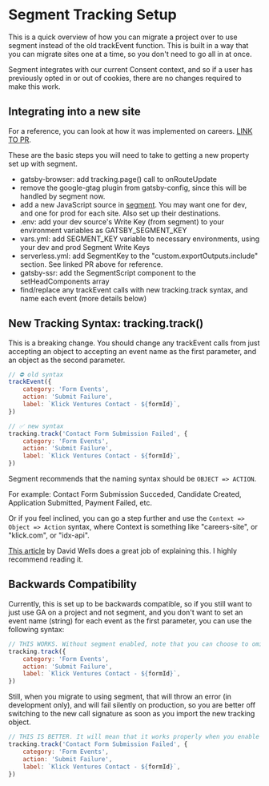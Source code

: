 # Segment Tracking Setup

This is a quick overview of how you can migrate a project over to use segment instead of the old trackEvent function. This is built in a way that you can migrate sites one at a time, so you don't need to go all in at once.

Segment integrates with our current Consent context, and so if a user has previously opted in or out of cookies, there are no changes required to make this work.

## Integrating into a new site
For a reference, you can look at how it was implemented on careers. [LINK TO PR](https://github.com/KlickMarketing/klick-careers/pull/131/files).

These are the basic steps you will need to take to getting a new property set up with segment.
- gatsby-browser: add tracking.page() call to onRouteUpdate
- remove the google-gtag plugin from gatsby-config, since this will be handled by segment now.
- add a new JavaScript source in [segment](https://app.segment.com/klick/sources). You may want one for dev, and one for prod for each site. Also set up their destinations.
- .env: add your dev source's Write Key (from segment) to your environment variables as GATSBY_SEGMENT_KEY
- vars.yml: add SEGMENT_KEY variable to necessary environments, using your dev and prod Segment Write Keys
- serverless.yml: add SegmentKey to the "custom.exportOutputs.include" section. See linked PR above for reference.
- gatsby-ssr: add the SegmentScript component to the setHeadComponents array
- find/replace any trackEvent calls with new tracking.track syntax, and name each event (more details below)


## New Tracking Syntax: tracking.track()

This is a breaking change. You should change any trackEvent calls from just accepting an object to accepting an event name as the first parameter, and an object as the second parameter.

```js
// ⛔️ old syntax
trackEvent({
    category: 'Form Events',
    action: 'Submit Failure',
    label: `Klick Ventures Contact - ${formId}`,
})

// ✅ new syntax
tracking.track('Contact Form Submission Failed', {
    category: 'Form Events',
    action: 'Submit Failure',
    label: `Klick Ventures Contact - ${formId}`,
})
```

Segment recommends that the naming syntax should be `OBJECT => ACTION`.

For example: Contact Form Submission Succeded, Candidate Created, Application Submitted, Payment Failed, etc.

Or if you feel inclined, you can go a step further and use the `Context => Object => Action` syntax, where Context is something like "careers-site", or "klick.com", or "idx-api".

[This article](https://davidwells.io/blog/clean-analytics) by David Wells does a great job of explaining this. I highly recommend reading it.


## Backwards Compatibility

Currently, this is set up to be backwards compatible, so if you still want to just use GA on a project and not segment, and you don't want to set an event name (string) for each event as the first parameter, you can use the following syntax:

```js
// THIS WORKS. Without segment enabled, note that you can choose to omit the first string parameter.
tracking.track({
    category: 'Form Events',
    action: 'Submit Failure',
    label: `Klick Ventures Contact - ${formId}`,
})
```

Still, when you migrate to using segment, that will throw an error (in development only), and will fail silently on production, so you are better off switching to the new call signature as soon as you import the new tracking object.
```js
// THIS IS BETTER. It will mean that it works properly when you enable segment.
tracking.track('Contact Form Submission Failed', {
    category: 'Form Events',
    action: 'Submit Failure',
    label: `Klick Ventures Contact - ${formId}`,
})
```

